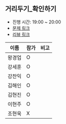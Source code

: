 ## 거리두기_확인하기
- 진행 시간: 19:00 ~ 20:00
- [문제 링크](https://programmers.co.kr/learn/courses/30/lessons/81302)
- [리뷰 링크]()

|이름|참가|비고|
|-----|------|-----|
|왕경업|O||
|강세훈|O||
|강찬익|O||
|김해인|O||
|김현진|O||
|이현주|O||
|조현욱|X||
